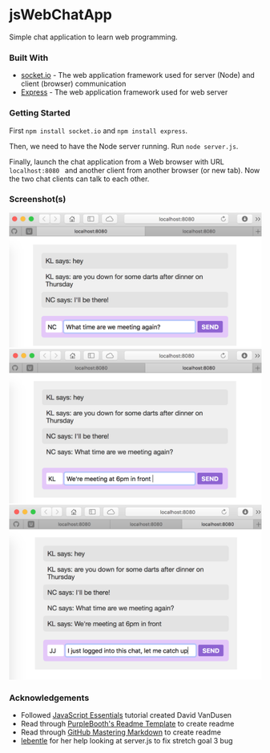 # jsWebChatApp
Simple chat application to learn web programming.

### Built With

* [socket.io](http://socket.io/) - The web application framework used for server (Node) and client (browser) communication
* [Express](https://expressjs.com) - The web application framework used for web server

### Getting Started

First ```npm install socket.io``` and ```npm install express```.

Then, we need to have the Node server running. Run ```node server.js```.

Finally, launch the chat application from a Web browser with URL ```localhost:8080 ``` and another client from another browser (or new tab). Now the two chat clients can talk to each other.

### Screenshot(s)
![web app screenshot u1](user1.png)
![web app screenshot u2](user2.png)
![web app screenshot u3](user3.png)

### Acknowledgements
* Followed [JavaScript Essentials](https://github.com/lighthouse-labs/gitbook-node-chat-tutorial) tutorial created David VanDusen
* Read through [PurpleBooth's Readme Template](https://gist.github.com/PurpleBooth/109311bb0361f32d87a2) to create readme
* Read through [GitHub Mastering Markdown](https://guides.github.com/features/mastering-markdown/) to create readme
* [lebentle](http://github.com/lebentle) for her help looking at server.js to fix stretch goal 3 bug
